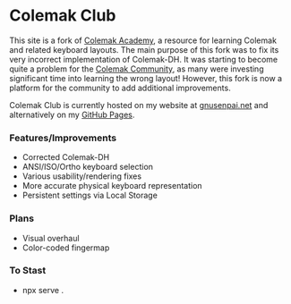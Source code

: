 # Colemak Club
This site is a fork of [Colemak Academy](https://colemak.academy/), a resource for learning Colemak and related keyboard layouts. The main purpose of this fork was to fix its very incorrect implementation of Colemak-DH.
It was starting to become quite a problem for the [Colemak Community](https://discordapp.com/invite/3UkgpGC), as many were investing significant time into learning the wrong layout!
However, this fork is now a platform for the community to add additional improvements.

Colemak Club is currently hosted on my website at [gnusenpai.net](https://gnusenpai.net/colemakclub/) and alternatively on my [GitHub Pages](https://gnusenpai.github.io/colemakclub/).

### Features/Improvements
* Corrected Colemak-DH
* ANSI/ISO/Ortho keyboard selection
* Various usability/rendering fixes
* More accurate physical keyboard representation
* Persistent settings via Local Storage

### Plans
* Visual overhaul
* Color-coded fingermap

### To Stast
* npx serve .